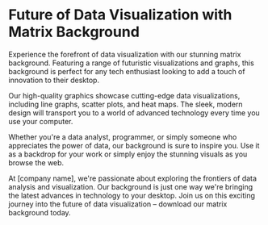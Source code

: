 <!--font:Inter-->

# Future of Data Visualization with Matrix Background

Experience the forefront of data visualization with our stunning matrix background. Featuring a range of futuristic visualizations and graphs, this background is perfect for any tech enthusiast looking to add a touch of innovation to their desktop.

Our high-quality graphics showcase cutting-edge data visualizations, including line graphs, scatter plots, and heat maps. The sleek, modern design will transport you to a world of advanced technology every time you use your computer.

Whether you're a data analyst, programmer, or simply someone who appreciates the power of data, our background is sure to inspire you. Use it as a backdrop for your work or simply enjoy the stunning visuals as you browse the web.

At [company name], we're passionate about exploring the frontiers of data analysis and visualization. Our background is just one way we're bringing the latest advances in technology to your desktop. Join us on this exciting journey into the future of data visualization – download our matrix background today.

<!--

Write me markdown content of website with wallpaper:

"A wallpaper featuring a matrix of futuristic data visualizations and graphs"

The header of the page should not be copy of the text but rather a real content of the website which is using this wallpaper.


---


# Futuristic Data Visualization Wallpaper

Add a touch of futuristic style to your desktop with our stunning wallpaper featuring a matrix of data visualizations and graphs. This wallpaper is perfect for anyone who loves technology, data analysis, or simply wants to add a modern edge to their computer setup.

Our wallpaper is designed with high-quality graphics that showcase a range of data visualizations, including line graphs, scatter plots, and heat maps. The sleek, futuristic design is sure to impress anyone who sees it, and the detailed visuals will keep you engaged and inspired every time you use your computer.

Whether you're a data analyst, programmer, or just someone who appreciates cutting-edge design, our wallpaper is sure to make a statement. Download it today and see for yourself how this stunning visual can transform your desktop into a work of art.


---


Heading should not include word "wallpaper". The website should not be about the wallpaper itself, wallpaper is just a related background, rewrite whole content.


---


# Explore the Future of Data Visualization with Our Matrix Wallpaper

Experience the cutting-edge world of data visualization with our stunning matrix wallpaper. Featuring futuristic data visualizations and graphs, this wallpaper is the perfect addition to any tech lover's desktop.

Our high-quality graphics showcase a range of data visualizations, including line graphs, scatter plots, and heat maps. The sleek, modern design will transport you to a world of advanced technology and innovation every time you use your computer.

Whether you're a data analyst, programmer, or simply someone who appreciates the power of data, our wallpaper is sure to inspire you. Use it as a backdrop for your work or simply enjoy the stunning visuals as you browse the web.

At [company name], we're passionate about exploring the frontiers of data analysis and visualization. Our wallpaper is just one way we're bringing the latest advances in technology to your desktop. Join us on this exciting journey into the future of data visualization – download our matrix wallpaper today.


---


Heading should not include word "wallpaper". The website should not be about the wallpaper itself, wallpaper is just a related background, rewrite whole content.


---


# Explore the Future of Data Visualization with Our Matrix Background

Step into the future of data visualization with our stunning matrix background. Featuring a range of futuristic data visualizations and graphs, this background is the perfect addition to any tech enthusiast's desktop.

Our high-quality graphics showcase cutting-edge data visualizations, including line graphs, scatter plots, and heat maps. The sleek, modern design will transport you to a world of advanced technology and innovation every time you use your computer.

Whether you're a data analyst, programmer, or simply someone who appreciates the power of data, our background is sure to inspire you. Use it as a backdrop for your work or simply enjoy the stunning visuals as you browse the web.

At [company name], we're passionate about exploring the frontiers of data analysis and visualization. Our background is just one way we're bringing the latest advances in technology to your desktop. Join us on this exciting journey into the future of data visualization – download our matrix background today.


---


Heading is too long, rewrite whole content.


---


# Discover the Future of Data Visualization with Our Matrix Background

Experience the forefront of data visualization with our stunning matrix background. Featuring a range of futuristic visualizations and graphs, this background is perfect for any tech enthusiast looking to add a touch of innovation to their desktop.

Our high-quality graphics showcase cutting-edge data visualizations, including line graphs, scatter plots, and heat maps. The sleek, modern design will transport you to a world of advanced technology every time you use your computer.

Whether you're a data analyst, programmer, or simply someone who appreciates the power of data, our background is sure to inspire you. Use it as a backdrop for your work or simply enjoy the stunning visuals as you browse the web.

At [company name], we're passionate about exploring the frontiers of data analysis and visualization. Our background is just one way we're bringing the latest advances in technology to your desktop. Join us on this exciting journey into the future of data visualization – download our matrix background today.


---


Write me a Google font which is best fitting for the website.

Pick from the list:
- Roboto
- Inter
- Raleway
- Barlow Condensed
- Montserrat
- Poppins
- Open Sans
- IBM Plex Sans
- Alegreya
- Lobster
- Great Vibes
- Playfair Display
- Lato
- Orbitron
- Exo 2
- Futura
- Dancing Script


Write just the font name nothing else.


---


Inter

-->
